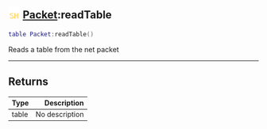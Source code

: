 ## <img src="../../.gitbook/assets/shared.png" width="24" height=24 /> [Packet](https://iaswiki.rawr.dev/readme/packet):readTable

```lua
table Packet:readTable()
```

Reads a table from the net packet

------
## Returns

| Type   | Description |
| ------ | ----------: |
| table | No description |

